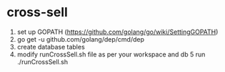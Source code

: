 # cross-sell

1. set up GOPATH (https://github.com/golang/go/wiki/SettingGOPATH)
2. go get -u github.com/golang/dep/cmd/dep
3. create database tables
4. modify runCrossSell.sh file as per your workspace and db
5 run ./runCrossSell.sh
